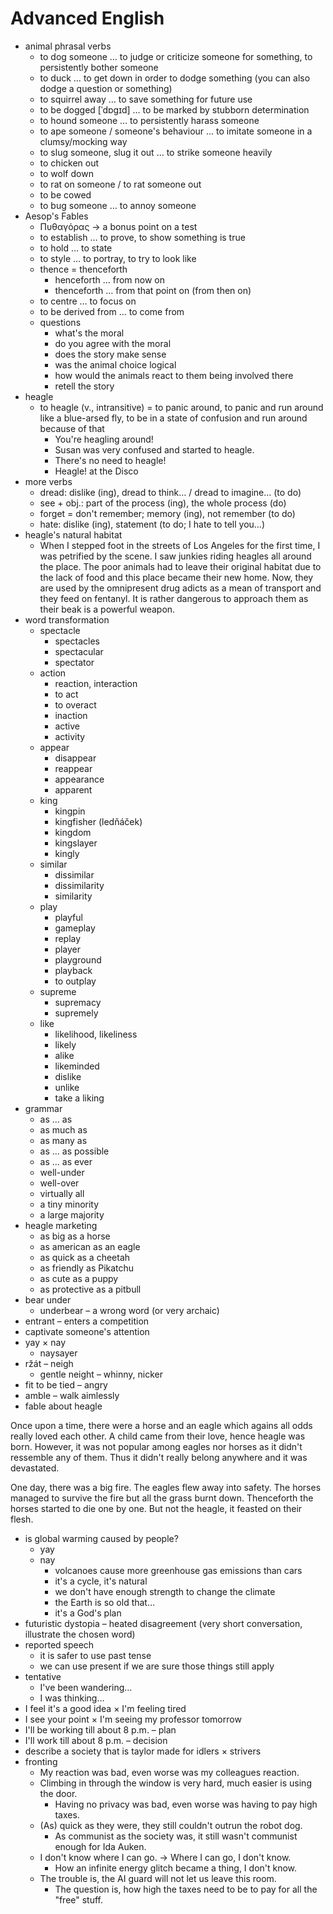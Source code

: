 # Advanced English

- animal phrasal verbs
	- to dog someone … to judge or criticize someone for something, to persistently bother someone
	- to duck … to get down in order to dodge something (you can also dodge a question or something)
	- to squirrel away … to save something for future use
	- to be dogged \[ˈdɒgɪd\] … to be marked by stubborn determination
	- to hound someone … to persistently harass someone
	- to ape someone / someone's behaviour … to imitate someone in a clumsy/mocking way
	- to slug someone, slug it out … to strike someone heavily
	- to chicken out
	- to wolf down
	- to rat on someone / to rat someone out
	- to be cowed
	- to bug someone … to annoy someone
- Aesop's Fables
	- Πυθαγόρας → a bonus point on a test
	- to establish … to prove, to show something is true
	- to hold … to state
	- to style … to portray, to try to look like
	- thence = thenceforth
		- henceforth … from now on
		- thenceforth … from that point on (from then on)
	- to centre … to focus on
	- to be derived from … to come from
	- questions
		- what's the moral
		- do you agree with the moral
		- does the story make sense
		- was the animal choice logical
		- how would the animals react to them being involved there
		- retell the story
- heagle
	- to heagle (v., intransitive) = to panic around, to panic and run around like a blue-arsed fly, to be in a state of confusion and run around because of that
		- You're heagling around!
		- Susan was very confused and started to heagle.
		- There's no need to heagle!
		- Heagle! at the Disco
- more verbs
	- dread: dislike (ing), dread to think… / dread to imagine… (to do)
	- see + obj.: part of the process (ing), the whole process (do)
	- forget = don't remember; memory (ing), not remember (to do)
	- hate: dislike (ing), statement (to do; I hate to tell you…)
- heagle's natural habitat
	- When I stepped foot in the streets of Los Angeles for the first time, I was petrified by the scene. I saw junkies riding heagles all around the place. The poor animals had to leave their original habitat due to the lack of food and this place became their new home. Now, they are used by the omnipresent drug adicts as a mean of transport and they feed on fentanyl. It is rather dangerous to approach them as their beak is a powerful weapon.
- word transformation
	- spectacle
		- spectacles
		- spectacular
		- spectator
	- action
		- reaction, interaction
		- to act
		- to overact
		- inaction
		- active
		- activity
	- appear
		- disappear
		- reappear
		- appearance
		- apparent
	- king
		- kingpin
		- kingfisher (ledňáček)
		- kingdom
		- kingslayer
		- kingly
	- similar
		- dissimilar
		- dissimilarity
		- similarity
	- play
		- playful
		- gameplay
		- replay
		- player
		- playground
		- playback
		- to outplay
	- supreme
		- supremacy
		- supremely
	- like
		- likelihood, likeliness
		- likely
		- alike
		- likeminded
		- dislike
		- unlike
		- take a liking
- grammar
	- as … as
	- as much as
	- as many as
	- as … as possible
	- as … as ever
	- well-under
	- well-over
	- virtually all
	- a tiny minority
	- a large majority
- heagle marketing
	- as big as a horse
	- as american as an eagle
	- as quick as a cheetah
	- as friendly as Pikatchu
	- as cute as a puppy
	- as protective as a pitbull
- bear under
	- underbear – a wrong word (or very archaic)
- entrant – enters a competition
- captivate someone's attention
- yay × nay
	- naysayer
- ržát – neigh
	- gentle neight – whinny, nicker
- fit to be tied – angry
- amble – walk aimlessly
- fable about heagle

Once upon a time, there were a horse and an eagle which agains all odds really loved each other. A child came from their love, hence heagle was born. However, it was not popular among eagles nor horses as it didn't ressemble any of them. Thus it didn't really belong anywhere and it was devastated.

One day, there was a big fire. The eagles flew away into safety. The horses managed to survive the fire but all the grass burnt down. Thenceforth the horses started to die one by one. But not the heagle, it feasted on their flesh.

- is global warming caused by people?
	- yay
	- nay
		- volcanoes cause more greenhouse gas emissions than cars
		- it's a cycle, it's natural
		- we don't have enough strength to change the climate
		- the Earth is so old that…
		- it's a God's plan
- futuristic dystopia – heated disagreement (very short conversation, illustrate the chosen word)
- reported speech
	- it is safer to use past tense
	- we can use present if we are sure those things still apply
- tentative
	- I've been wandering…
	- I was thinking…
- I feel it's a good idea × I'm feeling tired
- I see your point × I'm seeing my professor tomorrow
- I'll be working till about 8 p.m. – plan
- I'll work till about 8 p.m. – decision
- describe a society that is taylor made for idlers × strivers
- fronting
	- My reaction was bad, even worse was my colleagues reaction.
	- Climbing in through the window is very hard, much easier is using the door.
		- Having no privacy was bad, even worse was having to pay high taxes.
	- (As) quick as they were, they still couldn't outrun the robot dog.
		- As communist as the society was, it still wasn't communist enough for Ida Auken.
	- I don't know where I can go. → Where I can go, I don't know.
		- How an infinite energy glitch became a thing, I don't know.
	- The trouble is, the AI guard will not let us leave this room.
		- The question is, how high the taxes need to be to pay for all the "free" stuff.
